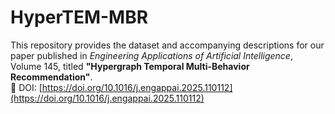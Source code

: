 # HyperTEM-MBR

This repository provides the dataset and accompanying descriptions for our paper published in *Engineering Applications of Artificial Intelligence*, Volume 145, titled **"Hypergraph Temporal Multi-Behavior Recommendation"**.  
📄 DOI: [https://doi.org/10.1016/j.engappai.2025.110112](https://doi.org/10.1016/j.engappai.2025.110112)
